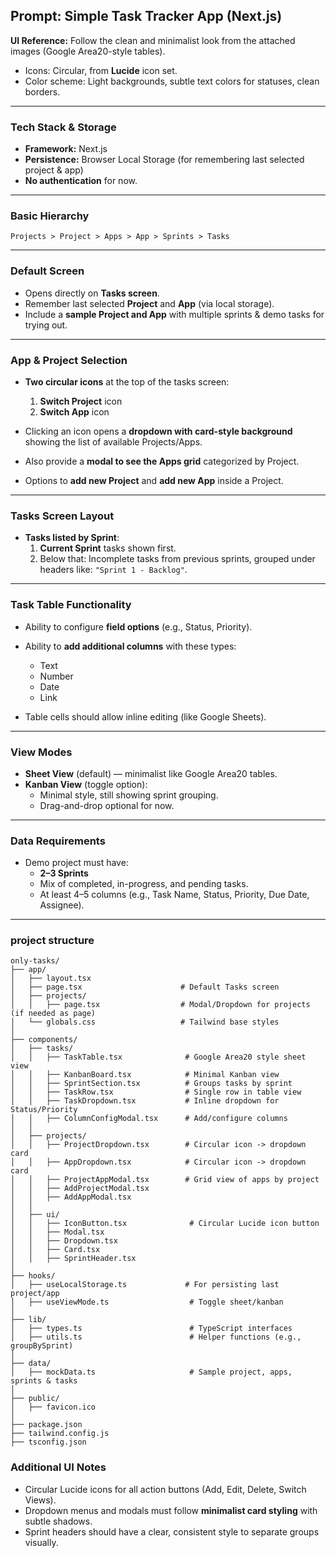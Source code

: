 ## **Prompt: Simple Task Tracker App (Next.js)**

**UI Reference:**
Follow the clean and minimalist look from the attached images (Google Area20-style tables).

- Icons: Circular, from **Lucide** icon set.
- Color scheme: Light backgrounds, subtle text colors for statuses, clean borders.

---

### **Tech Stack & Storage**

- **Framework:** Next.js
- **Persistence:** Browser Local Storage (for remembering last selected project & app)
- **No authentication** for now.

---

### **Basic Hierarchy**

```
Projects > Project > Apps > App > Sprints > Tasks
```

---

### **Default Screen**

- Opens directly on **Tasks screen**.
- Remember last selected **Project** and **App** (via local storage).
- Include a **sample Project and App** with multiple sprints & demo tasks for trying out.

---

### **App & Project Selection**

- **Two circular icons** at the top of the tasks screen:
  1. **Switch Project** icon
  2. **Switch App** icon

- Clicking an icon opens a **dropdown with card-style background** showing the list of available Projects/Apps.
- Also provide a **modal to see the Apps grid** categorized by Project.
- Options to **add new Project** and **add new App** inside a Project.

---

### **Tasks Screen Layout**

- **Tasks listed by Sprint**:
  1. **Current Sprint** tasks shown first.
  2. Below that: Incomplete tasks from previous sprints, grouped under headers like:
     `"Sprint 1 - Backlog"`.

---

### **Task Table Functionality**

- Ability to configure **field options** (e.g., Status, Priority).
- Ability to **add additional columns** with these types:
  - Text
  - Number
  - Date
  - Link

- Table cells should allow inline editing (like Google Sheets).

---

### **View Modes**

- **Sheet View** (default) — minimalist like Google Area20 tables.
- **Kanban View** (toggle option):
  - Minimal style, still showing sprint grouping.
  - Drag-and-drop optional for now.

---

### **Data Requirements**

- Demo project must have:
  - **2–3 Sprints**
  - Mix of completed, in-progress, and pending tasks.
  - At least 4–5 columns (e.g., Task Name, Status, Priority, Due Date, Assignee).

---

### project structure

```
only-tasks/
├── app/
│   ├── layout.tsx
│   ├── page.tsx                      # Default Tasks screen
│   ├── projects/
│   │   ├── page.tsx                  # Modal/Dropdown for projects (if needed as page)
│   └── globals.css                   # Tailwind base styles
│
├── components/
│   ├── tasks/
│   │   ├── TaskTable.tsx              # Google Area20 style sheet view
│   │   ├── KanbanBoard.tsx            # Minimal Kanban view
│   │   ├── SprintSection.tsx          # Groups tasks by sprint
│   │   ├── TaskRow.tsx                # Single row in table view
│   │   ├── TaskDropdown.tsx           # Inline dropdown for Status/Priority
│   │   ├── ColumnConfigModal.tsx      # Add/configure columns
│   │
│   ├── projects/
│   │   ├── ProjectDropdown.tsx        # Circular icon -> dropdown card
│   │   ├── AppDropdown.tsx            # Circular icon -> dropdown card
│   │   ├── ProjectAppModal.tsx        # Grid view of apps by project
│   │   ├── AddProjectModal.tsx
│   │   ├── AddAppModal.tsx
│   │
│   ├── ui/
│   │   ├── IconButton.tsx              # Circular Lucide icon button
│   │   ├── Modal.tsx
│   │   ├── Dropdown.tsx
│   │   ├── Card.tsx
│   │   ├── SprintHeader.tsx
│
├── hooks/
│   ├── useLocalStorage.ts             # For persisting last project/app
│   ├── useViewMode.ts                  # Toggle sheet/kanban
│
├── lib/
│   ├── types.ts                        # TypeScript interfaces
│   ├── utils.ts                        # Helper functions (e.g., groupBySprint)
│
├── data/
│   ├── mockData.ts                     # Sample project, apps, sprints & tasks
│
├── public/
│   ├── favicon.ico
│
├── package.json
├── tailwind.config.js
├── tsconfig.json
```

### **Additional UI Notes**

- Circular Lucide icons for all action buttons (Add, Edit, Delete, Switch Views).
- Dropdown menus and modals must follow **minimalist card styling** with subtle shadows.
- Sprint headers should have a clear, consistent style to separate groups visually.
